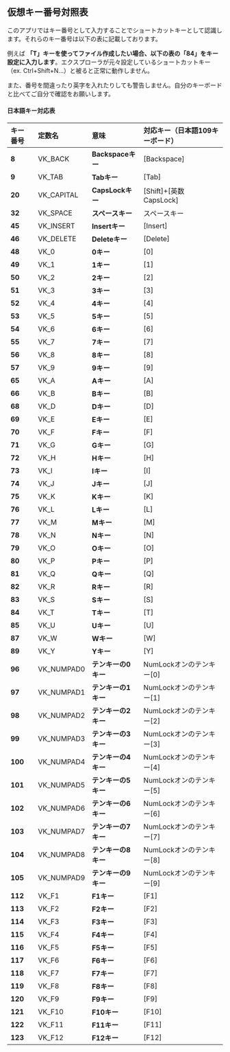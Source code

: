 ## 仮想キー番号対照表

このアプリではキー番号として入力することでショートカットキーとして認識します。それらのキー番号は以下の表に記載しております。

例えば **「T」キーを使ってファイル作成したい場合、以下の表の「84」をキー設定に入力します**。エクスプローラが元々設定しているショートカットキー（ex. Ctrl+Shift+N…）と被ると正常に動作しません。

また、番号を間違ったり英字を入れたりしても警告しません。自分のキーボードと比べてご自分で確認をお願いします。

#### 日本語キー対応表

| **キー番号** | **定数名** | **意味**            | **対応キー（日本語109キーボード）** |
| :----------- | :--------- | :------------------ | :---------------------------------- |
| **8**        | VK_BACK    | **Backspaceキー**   | [Backspace]                         |
| **9**        | VK_TAB     | **Tabキー**         | [Tab]                               |
| **20**       | VK_CAPITAL | **CapsLockキー**    | [Shift]+[英数 CapsLock]             |
| **32**       | VK_SPACE   | **スペースキー**    | スペースキー                        |
| **45**       | VK_INSERT  | **Insertキー**      | [Insert]                            |
| **46**       | VK_DELETE  | **Deleteキー**      | [Delete]                            |
| **48**       | VK_0       | **0キー**           | [0]                                 |
| **49**       | VK_1       | **1キー**           | [1]                                 |
| **50**       | VK_2       | **2キー**           | [2]                                 |
| **51**       | VK_3       | **3キー**           | [3]                                 |
| **52**       | VK_4       | **4キー**           | [4]                                 |
| **53**       | VK_5       | **5キー**           | [5]                                 |
| **54**       | VK_6       | **6キー**           | [6]                                 |
| **55**       | VK_7       | **7キー**           | [7]                                 |
| **56**       | VK_8       | **8キー**           | [8]                                 |
| **57**       | VK_9       | **9キー**           | [9]                                 |
| **65**       | VK_A       | **Aキー**           | [A]                                 |
| **66**       | VK_B       | **Bキー**           | [B]                                 |
| **68**       | VK_D       | **Dキー**           | [D]                                 |
| **69**       | VK_E       | **Eキー**           | [E]                                 |
| **70**       | VK_F       | **Fキー**           | [F]                                 |
| **71**       | VK_G       | **Gキー**           | [G]                                 |
| **72**       | VK_H       | **Hキー**           | [H]                                 |
| **73**       | VK_I       | **Iキー**           | [I]                                 |
| **74**       | VK_J       | **Jキー**           | [J]                                 |
| **75**       | VK_K       | **Kキー**           | [K]                                 |
| **76**       | VK_L       | **Lキー**           | [L]                                 |
| **77**       | VK_M       | **Mキー**           | [M]                                 |
| **78**       | VK_N       | **Nキー**           | [N]                                 |
| **79**       | VK_O       | **Oキー**           | [O]                                 |
| **80**       | VK_P       | **Pキー**           | [P]                                 |
| **81**       | VK_Q       | **Qキー**           | [Q]                                 |
| **82**       | VK_R       | **Rキー**           | [R]                                 |
| **83**       | VK_S       | **Sキー**           | [S]                                 |
| **84**       | VK_T       | **Tキー**           | [T]                                 |
| **85**       | VK_U       | **Uキー**           | [U]                                 |
| **87**       | VK_W       | **Wキー**           | [W]                                 |
| **89**       | VK_Y       | **Yキー**           | [Y]                                 |
| **96**       | VK_NUMPAD0 | **テンキーの0キー** | NumLockオンのテンキー[0]            |
| **97**       | VK_NUMPAD1 | **テンキーの1キー** | NumLockオンのテンキー[1]            |
| **98**       | VK_NUMPAD2 | **テンキーの2キー** | NumLockオンのテンキー[2]            |
| **99**       | VK_NUMPAD3 | **テンキーの3キー** | NumLockオンのテンキー[3]            |
| **100**      | VK_NUMPAD4 | **テンキーの4キー** | NumLockオンのテンキー[4]            |
| **101**      | VK_NUMPAD5 | **テンキーの5キー** | NumLockオンのテンキー[5]            |
| **102**      | VK_NUMPAD6 | **テンキーの6キー** | NumLockオンのテンキー[6]            |
| **103**      | VK_NUMPAD7 | **テンキーの7キー** | NumLockオンのテンキー[7]            |
| **104**      | VK_NUMPAD8 | **テンキーの8キー** | NumLockオンのテンキー[8]            |
| **105**      | VK_NUMPAD9 | **テンキーの9キー** | NumLockオンのテンキー[9]            |
| **112**      | VK_F1      | **F1キー**          | [F1]                                |
| **113**      | VK_F2      | **F2キー**          | [F2]                                |
| **114**      | VK_F3      | **F3キー**          | [F3]                                |
| **115**      | VK_F4      | **F4キー**          | [F4]                                |
| **116**      | VK_F5      | **F5キー**          | [F5]                                |
| **117**      | VK_F6      | **F6キー**          | [F6]                                |
| **118**      | VK_F7      | **F7キー**          | [F7]                                |
| **119**      | VK_F8      | **F8キー**          | [F8]                                |
| **120**      | VK_F9      | **F9キー**          | [F9]                                |
| **121**      | VK_F10     | **F10キー**         | [F10]                               |
| **122**      | VK_F11     | **F11キー**         | [F11]                               |
| **123**      | VK_F12     | **F12キー**         | [F12]                               |
